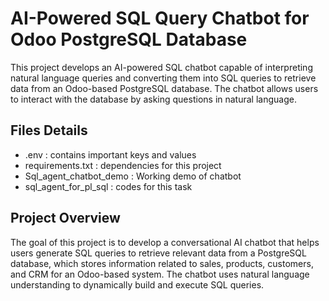 # AI-Powered SQL Query Chatbot for Odoo PostgreSQL Database

This project develops an AI-powered SQL chatbot capable of interpreting natural language queries and converting them into SQL queries to retrieve data from an Odoo-based PostgreSQL database. The chatbot allows users to interact with the database by asking questions in natural language.

## Files Details

- .env : contains important keys and values
- requirements.txt : dependencies for this project
- Sql_agent_chatbot_demo : Working demo of chatbot
- sql_agent_for_pl_sql : codes for this task

## Project Overview

The goal of this project is to develop a conversational AI chatbot that helps users generate SQL queries to retrieve relevant data from a PostgreSQL database, which stores information related to sales, products, customers, and CRM for an Odoo-based system. The chatbot uses natural language understanding to dynamically build and execute SQL queries.

